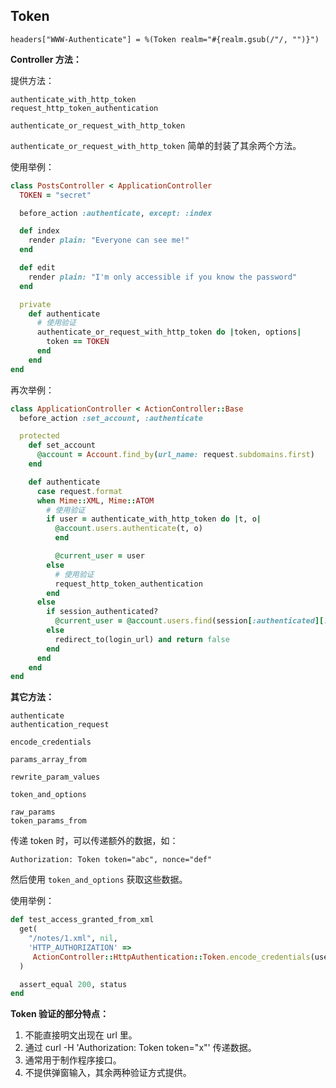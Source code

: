 ## Token

```
headers["WWW-Authenticate"] = %(Token realm="#{realm.gsub(/"/, "")}")
```

**Controller 方法：**

提供方法：

```
authenticate_with_http_token
request_http_token_authentication

authenticate_or_request_with_http_token
```

`authenticate_or_request_with_http_token` 简单的封装了其余两个方法。  

使用举例：

```ruby
class PostsController < ApplicationController
  TOKEN = "secret"

  before_action :authenticate, except: :index

  def index
    render plain: "Everyone can see me!"
  end

  def edit
    render plain: "I'm only accessible if you know the password"
  end

  private
    def authenticate
      # 使用验证
      authenticate_or_request_with_http_token do |token, options|
        token == TOKEN
      end
    end
end
```

再次举例：

```ruby
class ApplicationController < ActionController::Base
  before_action :set_account, :authenticate

  protected
    def set_account
      @account = Account.find_by(url_name: request.subdomains.first)
    end

    def authenticate
      case request.format
      when Mime::XML, Mime::ATOM
        # 使用验证
        if user = authenticate_with_http_token do |t, o|
          @account.users.authenticate(t, o)
          end

          @current_user = user
        else
          # 使用验证
          request_http_token_authentication
        end
      else
        if session_authenticated?
          @current_user = @account.users.find(session[:authenticated][:user_id])
        else
          redirect_to(login_url) and return false
        end
      end
    end
end
```

**其它方法：**

```
authenticate
authentication_request

encode_credentials

params_array_from

rewrite_param_values

token_and_options

raw_params
token_params_from
```

传递 token 时，可以传递额外的数据，如：

```
Authorization: Token token="abc", nonce="def"
```

然后使用 `token_and_options` 获取这些数据。

使用举例：

```ruby
def test_access_granted_from_xml
  get(
    "/notes/1.xml", nil,
    'HTTP_AUTHORIZATION' =>
     ActionController::HttpAuthentication::Token.encode_credentials(users(:dhh).token)
  )

  assert_equal 200, status
end
```

**Token 验证的部分特点：**

1. 不能直接明文出现在 url 里。
2. 通过 curl -H 'Authorization: Token token="x"' 传递数据。
3. 通常用于制作程序接口。
4. 不提供弹窗输入，其余两种验证方式提供。
